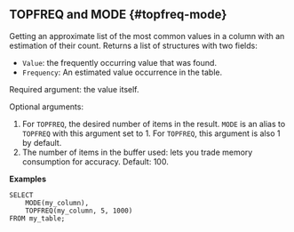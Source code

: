 ## TOPFREQ and MODE {#topfreq-mode}

Getting an approximate list of the most common values in a column with an estimation of their count. Returns a list of structures with two fields:

* `Value`: the frequently occurring value that was found.
* `Frequency`: An estimated value occurrence in the table.

Required argument: the value itself.

Optional arguments:

1. For `TOPFREQ`, the desired number of items in the result. `MODE` is an alias to `TOPFREQ` with this argument set to 1. For `TOPFREQ`, this argument is also 1 by default.
2. The number of items in the buffer used: lets you trade memory consumption for accuracy. Default: 100.

**Examples**

```yql
SELECT
    MODE(my_column),
    TOPFREQ(my_column, 5, 1000)
FROM my_table;
```

